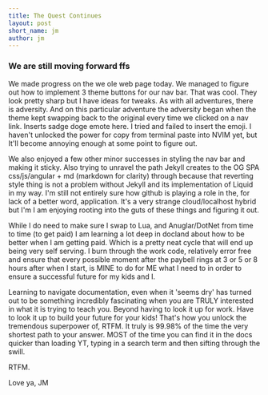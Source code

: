 ```yaml
---
title: The Quest Continues
layout: post
short_name: jm
author: jm
---
```

 
### We are still moving forward ffs
We made progress on the we ole web page today.  We managed to figure out how to implement 3 theme buttons for our nav bar.  That was cool.  They look pretty sharp but I have ideas for tweaks.  As with all adventures, there is adversity.  And on this particular adventure the adversity began when the theme kept swapping back to the original every time we clicked on a nav link.  Inserts sadge doge emote here.  I tried and failed to insert the emoji.  I haven't unlocked the power for copy from terminal paste into NVIM yet, but It'll become annoying enough at some point to figure out.

We also enjoyed a few other minor successes in styling the nav bar and making it sticky. Also trying to unravel the path Jekyll creates to the OG SPA css/js/angular + md (markdown for clarity) through because that reverting style thing is not a problem without Jekyll and its implementation of Liquid in my way.  I'm still not entirely sure how github is playing a role in the, for lack of a better word, application.  It's a very strange cloud/localhost hybrid but I'm I am enjoying rooting into the guts of these things and figuring it out.  

While I do need to make sure I swap to Lua, and Anuglar/DotNet from time to time (to get paid) I am learning a lot deep in docland about how to be better when I am getting paid.  Which is a pretty neat cycle that will end up being very self serving.  I burn through the work code, relatively error free and ensure that every possible moment after the paybell rings at 3 or 5 or 8 hours after when I start, is MINE to do for ME what I need to in order to ensure a successful future for my kids and I.  

Learning to navigate documentation, even when it 'seems dry' has turned out to be something incredibly fascinating when you are TRULY interested in what it is trying to teach you.  Beyond having to look it up for work.  Have to look it up to build your future for your kids!  That's how you unlock the tremendous superpower of, RTFM.  It truly is 99.98% of the time the very shortest path to your answer.  MOST of the time you can find it in the docs quicker than loading YT, typing in a search term and then sifting through the swill.

RTFM.

Love ya, JM
